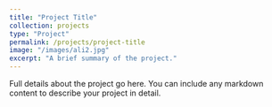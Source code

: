 ```yaml
---
title: "Project Title"
collection: projects
type: "Project"
permalink: /projects/project-title
image: "/images/ali2.jpg"
excerpt: "A brief summary of the project."
---
```


Full details about the project go here. You can include any markdown content to describe your project in detail.


